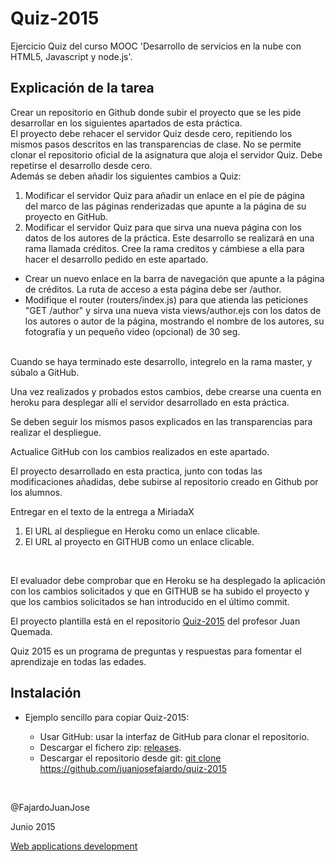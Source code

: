 <h1>Quiz-2015</h1>

<p>Ejercicio Quiz del curso MOOC 'Desarrollo de servicios en la nube con HTML5, Javascript y node.js'.</p>
<p>
<h2>Explicación de la tarea</h2>

Crear un repositorio en Github donde subir el proyecto que se les pide desarrollar en los siguientes apartados de esta práctica.<br>
El proyecto debe rehacer  el servidor Quiz desde cero, repitiendo los mismos pasos descritos en las transparencias de clase. No se permite clonar el repositorio oficial de la asignatura que aloja el servidor Quiz. Debe repetirse el desarrollo desde cero.<br>
Además se deben añadir los siguientes cambios a Quiz:
<ol>
	<li> Modificar el servidor Quiz para añadir un enlace en el píe de página <footer> del marco de las páginas 		renderizadas que apunte a la página de su proyecto en GitHub.</li>
	<li>Modificar el servidor Quiz para que sirva una nueva página con los datos de los autores de la práctica. 		Este desarrollo se realizará en una rama llamada créditos. Cree la rama creditos y cámbiese a ella para 		hacer el desarrollo pedido en este apartado.</li>
</ol>
<ul>
	<li>Crear un nuevo enlace en la barra de navegación que apunte a la página de créditos. La ruta de acceso a 		esta página debe ser /author.</li>
	<li>Modifique el router (routers/index.js) para que atienda las peticiones "GET /author" y sirva una nueva 		vista views/author.ejs con los datos de los autores o autor de la página, mostrando el nombre de los 			autores, su fotografía y un pequeño video (opcional) de 30 seg.</li>
</ul><br>
Cuando se haya terminado este desarrollo, integrelo en la rama master, y súbalo a GitHub.<br>

Una vez realizados y probados estos cambios, debe crearse una cuenta en heroku para desplegar allí el servidor desarrollado en esta práctica.<br>

Se deben seguir los mismos pasos explicados en las transparencias para realizar el despliegue.<br>

Actualice GitHub con los cambios realizados en este apartado.<br>

El proyecto desarrollado en esta practica, junto con todas las modificaciones añadidas, debe subirse al repositorio creado en Github por los alumnos.<br>

Entregar en el texto de la entrega a MiriadaX
<ol>
	<li>El URL al despliegue en Heroku como un enlace clicable.</li>
	<li>El URL al proyecto en GITHUB como un enlace clicable.</li>
</ol><br>

El evaluador debe comprobar que en Heroku se ha desplegado la aplicación con los cambios solicitados y que en GITHUB se ha subido el proyecto y que los cambios solicitados se han introducido en el último commit.
</p>

<p>El proyecto plantilla está en el repositorio <a href='https://github.com/jquemada/quiz-2015/'>Quiz-2015</a> del profesor Juan Quemada.</p>
<p>Quiz 2015 es un programa de preguntas y respuestas para fomentar el aprendizaje en todas las edades.</p>

<h2>Instalación</h2>
<ul><li>Ejemplo sencillo para copiar Quiz-2015:</li>
	<ul>
    <li>Usar GitHub: usar la interfaz de GitHub para clonar el repositorio.</li>
    <li>Descargar el fichero zip: <a href='https://github.com/juanjosefajardo/quiz-2015/releases'>releases</a>.</li>
    <li>Descargar el repositorio desde git: <a href='git clone https://github.com/juanjosefajardo/quiz-2015'>git clone https://github.com/juanjosefajardo/quiz-2015</a></li>
	</ul>
</ul>
<br>
<p>@FajardoJuanJose</p>
<p>Junio 2015</p>
<p><a href="http://webappdevm.blogspot.com.es/">Web applications development</a></p>
